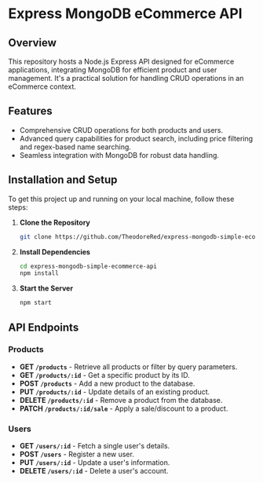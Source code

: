 # Express MongoDB eCommerce API

## Overview
This repository hosts a Node.js Express API designed for eCommerce applications, integrating MongoDB for efficient product and user management. It's a practical solution for handling CRUD operations in an eCommerce context.

## Features
- Comprehensive CRUD operations for both products and users.
- Advanced query capabilities for product search, including price filtering and regex-based name searching.
- Seamless integration with MongoDB for robust data handling.

## Installation and Setup
To get this project up and running on your local machine, follow these steps:

1. **Clone the Repository**
   ```sh
   git clone https://github.com/TheodoreRed/express-mongodb-simple-ecommerce-api.git
   ```

2. **Install Dependencies**
   ```sh
   cd express-mongodb-simple-ecommerce-api
   npm install
   ```

3. **Start the Server**
   ```sh
   npm start
   ```

## API Endpoints

### Products
- **GET `/products`** - Retrieve all products or filter by query parameters.
- **GET `/products/:id`** - Get a specific product by its ID.
- **POST `/products`** - Add a new product to the database.
- **PUT `/products/:id`** - Update details of an existing product.
- **DELETE `/products/:id`** - Remove a product from the database.
- **PATCH `/products/:id/sale`** - Apply a sale/discount to a product.

### Users
- **GET `/users/:id`** - Fetch a single user's details.
- **POST `/users`** - Register a new user.
- **PUT `/users/:id`** - Update a user's information.
- **DELETE `/users/:id`** - Delete a user's account.

